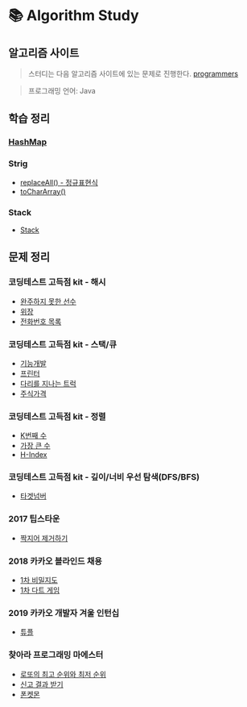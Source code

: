 # :books: Algorithm Study


## 알고리즘 사이트
> 스터디는 다음 알고리즘 사이트에 있는 문제로 진행한다.
 [programmers](https://programmers.co.kr/)
 
> 프로그래밍 언어: Java


## 학습 정리
### [HashMap](https://github.com/JuhyeokLee97/AlgorithmStudy/blob/main/study/HashMap.md)
### Strig
- [replaceAll() - 정규표현식](https://github.com/JuhyeokLee97/AlgorithmStudy/blob/main/study/String.replaceAll()%20%EC%A0%95%EA%B7%9C%ED%91%9C%ED%98%84%EC%8B%9D.md)
- [toCharArray()](https://github.com/JuhyeokLee97/AlgorithmStudy/blob/main/study/String.toCharArray().md)

### Stack
 - [Stack](https://github.com/JuhyeokLee97/AlgorithmStudy/blob/main/study/Stack.md)
 
## 문제 정리

### 코딩테스트 고득점 kit - 해시
- [완주하지 못한 선수](https://github.com/JuhyeokLee97/AlgorithmStudy/blob/main/Programmers/%ED%95%B4%EC%8B%9C/%EC%99%84%EC%A3%BC%ED%95%98%EC%A7%80%20%EB%AA%BB%ED%95%9C%20%EC%84%A0%EC%88%98.md)
- [위장](https://github.com/JuhyeokLee97/AlgorithmStudy/blob/main/Programmers/%ED%95%B4%EC%8B%9C/%EC%9C%84%EC%9E%A5.md)
- [전화번호 목록](https://github.com/JuhyeokLee97/AlgorithmStudy/blob/main/Programmers/%ED%95%B4%EC%8B%9C/%EC%A0%84%ED%99%94%EB%B2%88%ED%98%B8%20%EB%AA%A9%EB%A1%9D.md)

### 코딩테스트 고득점 kit - 스택\/큐
- [기능개발](https://github.com/JuhyeokLee97/AlgorithmStudy/blob/main/Programmers/%EC%8A%A4%ED%83%9D%7C%ED%81%90/%5B1%5D%20%EA%B8%B0%EB%8A%A5%EA%B0%9C%EB%B0%9C.md)
- [프린터](https://github.com/JuhyeokLee97/AlgorithmStudy/blob/main/Programmers/%EC%8A%A4%ED%83%9D%7C%ED%81%90/%5B2%5D%20%ED%94%84%EB%A6%B0%ED%84%B0.md)
- [다리를 지나는 트럭](https://github.com/JuhyeokLee97/AlgorithmStudy/blob/main/Programmers/%EC%8A%A4%ED%83%9D%7C%ED%81%90/%5B3%5D%20%EB%8B%A4%EB%A6%AC%EB%A5%BC%20%EC%A7%80%EB%82%98%EB%8A%94%20%ED%8A%B8%EB%9F%AD.md)
- [주식가격](https://github.com/JuhyeokLee97/AlgorithmStudy/blob/main/Programmers/%EC%8A%A4%ED%83%9D%7C%ED%81%90/%5B4%5D%20%EC%A3%BC%EC%8B%9D%EA%B0%80%EA%B2%A9.md)

### 코딩테스트 고득점 kit - 정렬
- [K번째 수](https://github.com/JuhyeokLee97/AlgorithmStudy/blob/main/Programmers/%EC%A0%95%EB%A0%AC/%5B1%5D.%20K%EB%B2%88%EC%A7%B8%EC%88%98.md)
- [가장 큰 수](https://github.com/JuhyeokLee97/AlgorithmStudy/blob/main/Programmers/%EC%A0%95%EB%A0%AC/%5B2%5D.%20%EA%B0%80%EC%9E%A5%20%ED%81%B0%20%EC%88%98.md)
- [H-Index](https://github.com/JuhyeokLee97/AlgorithmStudy/blob/main/Programmers/%EC%A0%95%EB%A0%AC/%5B3%5D.%20H-Index.md)

### 코딩테스트 고득점 kit - 깊이/너비 우선 탐색(DFS/BFS)
- [타겟넘버](https://github.com/JuhyeokLee97/AlgorithmStudy/blob/main/Programmers/BFS%5CDFS/%5B1%5D%20%ED%83%80%EA%B2%9F%20%EB%84%98%EB%B2%84.md)

### 2017 팁스타운
- [짝지어 제거하기](https://github.com/JuhyeokLee97/AlgorithmStudy/blob/main/Programmers/2017%20%ED%8C%81%EC%8A%A4%ED%83%80%EC%9A%B4/%5B1%5D.%20%EC%A7%9D%EC%A7%80%EC%96%B4%20%EC%A0%9C%EA%B1%B0%ED%95%98%EA%B8%B0.md)

### 2018 카카오 블라인드 채용
- [1차 비밀지도](https://github.com/JuhyeokLee97/AlgorithmStudy/blob/main/Programmers/2018%20KAKAO%20BLIND%20RECRUITMENT/%5B1%5D%201%EC%B0%A8%20%EB%B9%84%EB%B0%80%EC%A7%80%EB%8F%84.md)
- [1차 다트 게임](https://github.com/JuhyeokLee97/AlgorithmStudy/blob/main/Programmers/2018%20KAKAO%20BLIND%20RECRUITMENT/%5B2%5D%201%EC%B0%A8%20%EB%8B%A4%ED%8A%B8%20%EA%B2%8C%EC%9E%84.md)

### 2019 카카오 개발자 겨울 인턴십
- [튜플](https://github.com/JuhyeokLee97/AlgorithmStudy/blob/main/Programmers/2019%20%EC%B9%B4%EC%B9%B4%EC%98%A4%20%EA%B0%9C%EB%B0%9C%EC%9E%90%20%EA%B2%A8%EC%9A%B8%20%EC%9D%B8%ED%84%B4%EC%8B%AD/%5B1%5D.%20%ED%8A%9C%ED%94%8C.md)

### 찾아라 프로그래밍 마에스터
- [로또의 최고 순위와 최저 순위](https://github.com/JuhyeokLee97/AlgorithmStudy/blob/main/Programmers/%EC%B0%BE%EC%95%84%EB%9D%BC%20%ED%94%84%EB%A1%9C%EA%B7%B8%EB%9E%98%EB%B0%8D%20%EB%A7%88%EC%97%90%EC%8A%A4%ED%84%B0/%EB%A1%9C%EB%98%90%EC%9D%98%20%EC%B5%9C%EA%B3%A0%20%EC%88%9C%EC%9C%84%EC%99%80%20%EC%B5%9C%EC%A0%80%20%EC%88%9C%EC%9C%84.md)
- [신고 결과 받기](https://github.com/JuhyeokLee97/AlgorithmStudy/blob/main/Programmers/%EC%B0%BE%EC%95%84%EB%9D%BC%20%ED%94%84%EB%A1%9C%EA%B7%B8%EB%9E%98%EB%B0%8D%20%EB%A7%88%EC%97%90%EC%8A%A4%ED%84%B0/%EC%8B%A0%EA%B3%A0%20%EA%B2%B0%EA%B3%BC%20%EB%B0%9B%EA%B8%B0.md)
- [폰켓몬](https://github.com/JuhyeokLee97/AlgorithmStudy/blob/main/Programmers/%EC%B0%BE%EC%95%84%EB%9D%BC%20%ED%94%84%EB%A1%9C%EA%B7%B8%EB%9E%98%EB%B0%8D%20%EB%A7%88%EC%97%90%EC%8A%A4%ED%84%B0/%ED%8F%B0%EC%BC%93%EB%AA%AC.md)
